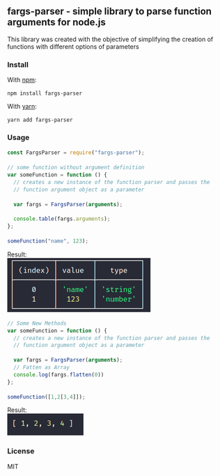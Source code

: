 ## fargs-parser - simple library to parse function arguments for node.js

This library was created with the objective of simplifying the creation of functions with different options of parameters

### Install

With [npm](https://npmjs.org/):

```shell
npm install fargs-parser
```

With [yarn](https://yarnpkg.com/en/):

```shell
yarn add fargs-parser
```

### Usage

```js
const FargsParser = require("fargs-parser");

// some function without argument definition
var someFunction = function () {
  // creates a new instance of the function parser and passes the
  // function argument object as a parameter

  var fargs = FargsParser(arguments);

  console.table(fargs.arguments);
};

someFunction("name", 123);
```

<span> Result: </span> <br />
![example](https://github.com/vivianeflowt/fargs-parser/blob/main/examples/example1.png)

```js
// Some New Methods
var someFunction = function () {
  // creates a new instance of the function parser and passes the
  // function argument object as a parameter

  var fargs = FargsParser(arguments);
  // Fatten as Array 
  console.log(fargs.flatten(0))
};

someFunction([1,2[3,4]]);
```
<span> Result: </span> <br />
![example](https://github.com/vivianeflowt/fargs-parser/blob/main/examples/example2.png)


### License

MIT
